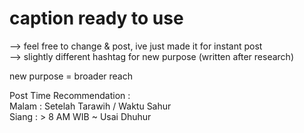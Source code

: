 # caption ready to use
--> feel free to change & post, ive just made it for instant post  
--> slightly different hashtag for new purpose (written after research)  
  
new purpose = broader reach  
  
Post Time Recommendation :  
Malam : Setelah Tarawih / Waktu Sahur  
Siang : > 8 AM WIB ~ Usai Dhuhur
